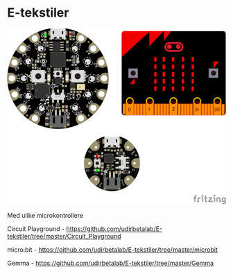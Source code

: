 # E-tekstiler

<img src="https://github.com/udirbetalab/E-tekstiler/blob/master/filer/Cplay_microbit_gemma_bb.png"><br>

Med ulike microkontrollere

Circuit Playground - https://github.com/udirbetalab/E-tekstiler/tree/master/Circuit_Playground

micro:bit - https://github.com/udirbetalab/E-tekstiler/tree/master/microbit

Gemma - https://github.com/udirbetalab/E-tekstiler/tree/master/Gemma
